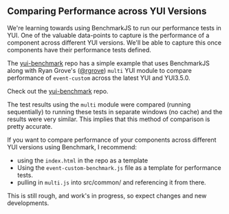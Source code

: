 ## Comparing Performance across YUI Versions

We're learning towards using BenchmarkJS to run our performance tests in YUI. One of the valuable data-points to capture is the performance of a component across different YUI versions. We'll be able to capture this once components have their performance tests defined. 

The [yui-benchmark](https://github.com/tilomitra/yui-benchmark) repo has a simple example that uses BenchmarkJS along with Ryan Grove's ([@rgrove](http://twitter.com/rgrove)) `multi` YUI module to compare performance of `event-custom` across the latest YUI and YUI3.5.0.

Check out the [yui-benchmark](https://github.com/tilomitra/yui-benchmark) repo.
 
The test results using the `multi` module were compared (running sequentially) to running these tests in separate windows (no cache) and the results were very similar. This implies that this method of comparison is pretty accurate.
 
If you want to compare performance of your components across different YUI versions using Benchmark,  I recommend:
* using the `index.html` in the repo as a template
* Using the `event-custom-benchmark.js` file as a template for performance tests.
* pulling in `multi.js` into src/common/ and referencing it from there.

This is still rough, and work's in progress, so expect changes and new developments.